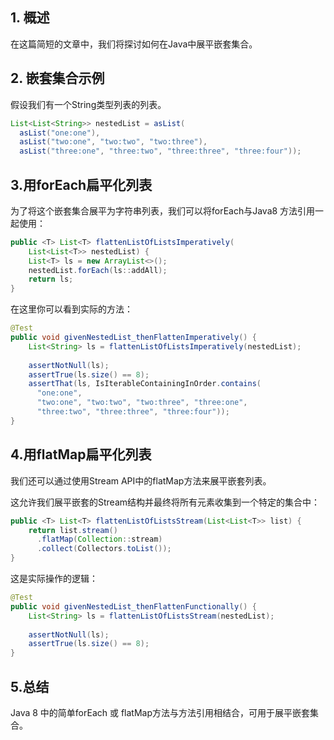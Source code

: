## 1. 概述

在这篇简短的文章中，我们将探讨如何在Java中展平嵌套集合。

## 2. 嵌套集合示例

假设我们有一个String类型列表的列表。

```java
List<List<String>> nestedList = asList(
  asList("one:one"), 
  asList("two:one", "two:two", "two:three"), 
  asList("three:one", "three:two", "three:three", "three:four"));
```

## 3.用forEach扁平化列表

为了将这个嵌套集合展平为字符串列表，我们可以将forEach与Java8 方法引用一起使用：

```java
public <T> List<T> flattenListOfListsImperatively(
    List<List<T>> nestedList) {
    List<T> ls = new ArrayList<>();
    nestedList.forEach(ls::addAll);
    return ls;
}

```

在这里你可以看到实际的方法：

```java
@Test
public void givenNestedList_thenFlattenImperatively() {
    List<String> ls = flattenListOfListsImperatively(nestedList);
    
    assertNotNull(ls);
    assertTrue(ls.size() == 8);
    assertThat(ls, IsIterableContainingInOrder.contains(
      "one:one",
      "two:one", "two:two", "two:three", "three:one",
      "three:two", "three:three", "three:four"));
}
```

## 4.用flatMap扁平化列表

我们还可以通过使用Stream API中的flatMap方法来展平嵌套列表。

这允许我们展平嵌套的Stream结构并最终将所有元素收集到一个特定的集合中：

```java
public <T> List<T> flattenListOfListsStream(List<List<T>> list) {
    return list.stream()
      .flatMap(Collection::stream)
      .collect(Collectors.toList());    
}

```

这是实际操作的逻辑：

```java
@Test
public void givenNestedList_thenFlattenFunctionally() {
    List<String> ls = flattenListOfListsStream(nestedList);
    
    assertNotNull(ls);
    assertTrue(ls.size() == 8);
}
```

## 5.总结

Java 8 中的简单forEach 或 flatMap方法与方法引用相结合，可用于展平嵌套集合。